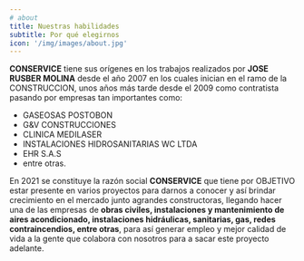 ```yaml
---
# about
title: Nuestras habilidades
subtitle: Por qué elegirnos
icon: '/img/images/about.jpg'
---
```


__CONSERVICE__ tiene sus orígenes en los trabajos realizados por __JOSE RUSBER MOLINA__ desde el año 2007 en los cuales inician en el ramo de la CONSTRUCCION, unos años más tarde desde el 2009 como contratista pasando por empresas tan importantes como:

- GASEOSAS POSTOBON
- G&V CONSTRUCCIONES
- CLINICA MEDILASER 
- INSTALACIONES HIDROSANITARIAS WC LTDA
- EHR S.A.S 
- entre otras.

En 2021 se constituye la razón social __CONSERVICE__ que tiene por OBJETIVO estar presente en varios proyectos para darnos a conocer y así brindar crecimiento en el mercado junto agrandes constructoras, llegando hacer una de las empresas de ____obras civiles, instalaciones y mantenimiento de aires acondicionado, instalaciones hidráulicas, sanitarias, gas, redes contraincendios, entre otras____, para así generar empleo y mejor calidad de vida a la gente que colabora con nosotros para a sacar este proyecto adelante.